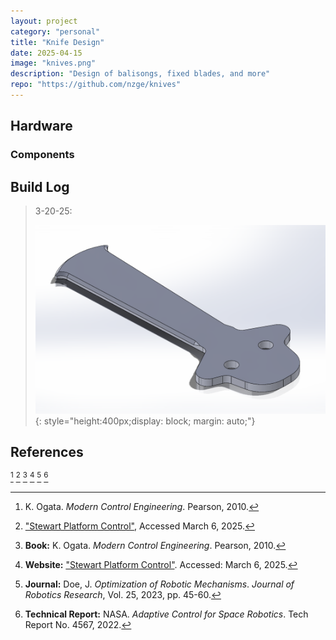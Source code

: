 ```yaml
---
layout: project
category: "personal"
title: "Knife Design"
date: 2025-04-15
image: "knives.png"
description: "Design of balisongs, fixed blades, and more"
repo: "https://github.com/nzge/knives"
---
```


## Hardware

### Components


## Build Log

> 3-20-25: 
>
> ![Alt text](/assets/media/knives_media/balisong-blade_proto1.png){: 
style="height:400px;display: block; margin: auto;"}


## References

[^1]: K. Ogata. *Modern Control Engineering*. Pearson, 2010.  
[^2]: ["Stewart Platform Control"](https://example.com), Accessed March 6, 2025.  
[^3]: **Book:** K. Ogata. *Modern Control Engineering*. Pearson, 2010.  
[^4]: **Website:** ["Stewart Platform Control"](https://example.com). Accessed: March 6, 2025.  
[^5]: **Journal:** Doe, J. *Optimization of Robotic Mechanisms*. *Journal of Robotics Research*, Vol. 25, 2023, pp. 45-60.  
[^6]: **Technical Report:** NASA. *Adaptive Control for Space Robotics*. Tech Report No. 4567, 2022.  

<!-- Hidden references trigger the footnote rendering -->
<span id="hidden-references"> [^1] [^2] [^3] [^4] [^5] [^6]</span>